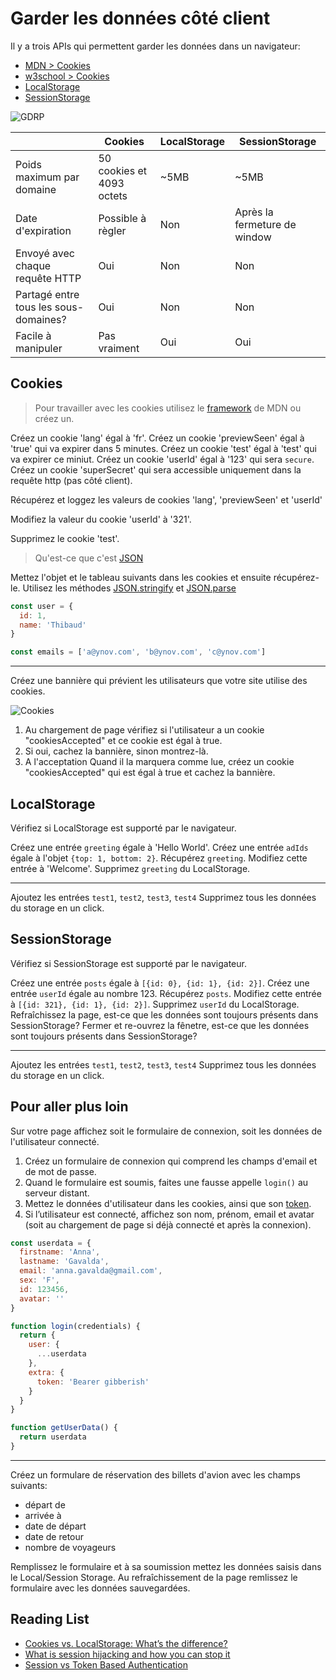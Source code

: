 # Garder les données côté client

Il y a trois APIs qui permettent garder les données dans un navigateur: 
+ [MDN > Cookies](https://developer.mozilla.org/en-US/docs/Web/API/Document/cookie)
+ [w3school > Cookies](https://www.w3schools.com/js/js_cookies.asp)
+ [LocalStorage](https://developer.mozilla.org/en-US/docs/Web/API/Window/localStorage)
+ [SessionStorage](https://developer.mozilla.org/en-US/docs/Web/API/Window/sessionStorage)

![GDRP](https://www.commitstrip.com/wp-content/uploads/2018/05/Strip-CYB-RGPD-650-final-.jpg)

&nbsp; | Cookies | LocalStorage | SessionStorage
--- | --- | --- | ---
Poids maximum par domaine |  50 cookies et 4093 octets | ~5MB | ~5MB
Date d'expiration | Possible à règler | Non | Après la fermeture de window
Envoyé avec chaque requête HTTP | Oui | Non | Non
Partagé entre tous les sous-domaines? | Oui | Non | Non
Facile à manipuler | Pas vraiment | Oui | Oui


## Cookies

> Pour travailler avec les cookies utilisez le [framework](https://developer.mozilla.org/en-US/docs/Web/API/Document/cookie/Simple_document.cookie_framework) de MDN ou créez un.


Créez un cookie 'lang' égal à 'fr'.
Créez un cookie 'previewSeen' égal à 'true' qui va expirer dans 5 minutes.
Créez un cookie 'test' égal à 'test' qui va expirer ce miniut.
Créez un cookie 'userId' égal à '123' qui sera `secure`.
Créez un cookie 'superSecret' qui sera accessible uniquement dans la requête http (pas côté client).

Récupérez et loggez les valeurs de cookies 'lang', 'previewSeen' et 'userId'

Modifiez la valeur du cookie 'userId' à '321'.

Supprimez le cookie 'test'.

> Qu'est-ce que c'est [JSON](https://developer.mozilla.org/en-US/docs/Web/JavaScript/Reference/Global_Objects/JSON)

Mettez l'objet et le tableau suivants dans les cookies et ensuite récupérez-le. Utilisez les méthodes [JSON.stringify](https://developer.mozilla.org/en-US/docs/Web/JavaScript/Reference/Global_Objects/JSON/stringify) et [JSON.parse](https://developer.mozilla.org/en-US/docs/Web/JavaScript/Reference/Global_Objects/JSON/parse)

```js
const user = {
  id: 1,
  name: 'Thibaud'
}

const emails = ['a@ynov.com', 'b@ynov.com', 'c@ynov.com']
```

---

Créez une bannière qui prévient les utilisateurs que votre site utilise des cookies.

![Cookies](https://i.ibb.co/QN5QJ1H/cookies-notice.png)

1. Au chargement de page vérifiez si l'utilisateur a un cookie "cookiesAccepted" et ce cookie est égal à true. 
2. Si oui, cachez la bannière, sinon montrez-là. 
3. A l'acceptation Quand il la marquera comme lue, créez un cookie "cookiesAccepted" qui est égal à true et cachez la bannière.


## LocalStorage

Vérifiez si LocalStorage est supporté par le navigateur.

Créez une entrée `greeting` égale à 'Hello World'.
Créez une entrée `adIds` égale à l'objet `{top: 1, bottom: 2}`.
Récupérez `greeting`.
Modifiez cette entrée à 'Welcome'.
Supprimez `greeting` du LocalStorage.

---

Ajoutez les entrées `test1`, `test2`, `test3`, `test4`
Supprimez tous les données du storage en un click.


## SessionStorage

Vérifiez si SessionStorage est supporté par le navigateur.

Créez une entrée `posts` égale à `[{id: 0}, {id: 1}, {id: 2}]`.
Créez une entrée `userId` égale au nombre 123.
Récupérez `posts`.
Modifiez cette entrée à `[{id: 321}, {id: 1}, {id: 2}]`.
Supprimez `userId` du LocalStorage.
Refraîchissez la page, est-ce que les données sont toujours présents dans SessionStorage?
Fermer et re-ouvrez la fênetre, est-ce que les données sont toujours présents dans SessionStorage?

---

Ajoutez les entrées `test1`, `test2`, `test3`, `test4`
Supprimez tous les données du storage en un click.

## Pour aller plus loin

Sur votre page affichez soit le formulaire de connexion, soit les données de l'utilisateur connecté.

1. Créez un formulaire de connexion qui comprend les champs d'email et de mot de passe. 
2. Quand le formulaire est soumis, faites une fausse appelle `login()` au serveur distant.
3. Mettez le données d'utilisateur dans les cookies, ainsi que son [token](https://jwt.io/introduction/).
4. Si l’utilisateur est connecté, affichez son nom, prénom, email et avatar (soit au chargement de page si déjà connecté et après la connexion).

```js
const userdata = {
  firstname: 'Anna',
  lastname: 'Gavalda',
  email: 'anna.gavalda@gmail.com',
  sex: 'F',
  id: 123456,
  avatar: ''
}

function login(credentials) {
  return {
    user: {
      ...userdata
    },
    extra: {
      token: 'Bearer gibberish'
    }
  }
}

function getUserData() {
  return userdata
}
```

---

Créez un formulare de réservation des billets d'avion avec les champs suivants:
+ départ de
+ arrivée à 
+ date de départ
+ date de retour
+ nombre de voyageurs

Remplissez le formulaire et à sa soumission mettez les données saisis dans le Local/Session Storage.
Au refraîchissement de la page remlissez le formulaire avec les données sauvegardées.


## Reading List

+ [Cookies vs. LocalStorage: What’s the difference?](https://medium.com/swlh/cookies-vs-localstorage-whats-the-difference-d99f0eb09b44)
+ [What is session hijacking and how you can stop it](https://medium.freecodecamp.org/session-hijacking-and-how-to-stop-it-711e3683d1ac)
+ [Session vs Token Based Authentication](https://medium.com/@sherryhsu/session-vs-token-based-authentication-11a6c5ac45e4)
